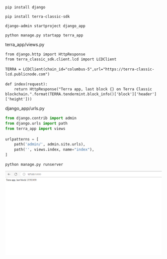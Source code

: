 ```
pip install django
```
```
pip install terra-classic-sdk
```
```
django-admin startproject django_app
```
```
python manage.py startapp terra_app
```

terra_app/views.py
```python3
from django.http import HttpResponse
from terra_classic_sdk.client.lcd import LCDClient

TERRA = LCDClient(chain_id="columbus-5",url="https://terra-classic-lcd.publicnode.com")

def index(request):
    return HttpResponse("Terra app, last block {} on Terra Classic blockchain.".format(TERRA.tendermint.block_info()['block']['header']['height']))
```
django_app/urls.py
```python
from django.contrib import admin
from django.urls import path
from terra_app import views

urlpatterns = [
    path('admin/', admin.site.urls),
    path('', views.index, name="index"),
]
```
```
python manage.py runserver
```
![first_app](../img/simple_app_django.PNG)